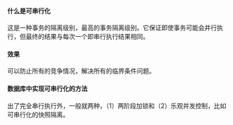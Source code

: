 #### 什么是可串行化
这是一种事务的隔离级别，最高的事务隔离级别。它保证即使事务可能会井行执行，但最终的结果与每次一个即串行执行结果相同。

#### 效果
可以防止所有的竞争情况，解决所有的临界条件问题。

#### 数据库中实现可串行化的方法
出了完全串行执行外，一般就两种，（1）两阶段加锁和（2）乐观并发控制，比如可串行化的快照隔离。
